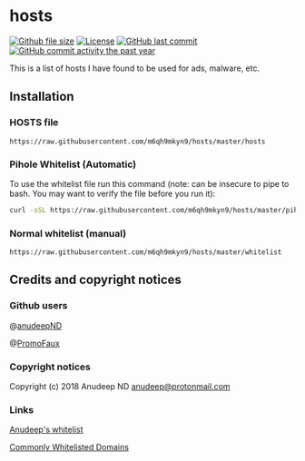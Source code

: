 # hosts

[![Github file size](https://img.shields.io/github/size/m6qh9mkyn9/hosts/hosts.svg?label=hosts+file+size)](github.com/m6qh9mkyn9/hosts/blob/master/hosts)
[![License](https://img.shields.io/github/license/chrisjudk/hosts.svg)](https://github.com/chrisjudk/hosts/blob/master/LICENSE)
[![GitHub last commit](https://img.shields.io/github/last-commit/m6qh9mkyn9/hosts.svg)](https://github.com/chrisjudk/m6qh9mkyn9/commits/master)
[![GitHub commit activity the past year](https://img.shields.io/github/commit-activity/y/m6qh9mkyn9/hosts.svg)](https://github.com/m6qh9mkyn9/hosts/graphs/commit-activity)

This is a list of hosts I have found to be used for ads, malware, etc.
## Installation
### HOSTS file
``` https://raw.githubusercontent.com/m6qh9mkyn9/hosts/master/hosts ```

### Pihole Whitelist (Automatic)
To use the whitelist file run this command (note: can be insecure to pipe to bash. You may want to verify the file before you run it):
``` bash
curl -sSL https://raw.githubusercontent.com/m6qh9mkyn9/hosts/master/pihole/whitelist.sh | bash
```

### Normal whitelist (manual)
``` https://raw.githubusercontent.com/m6qh9mkyn9/hosts/master/whitelist ```

## Credits and copyright notices
### Github users
@[anudeepND](https://github.com/anudeepND)

@[PromoFaux](https://github.com/PromoFaux)

### Copyright notices

Copyright (c) 2018 Anudeep ND <anudeep@protonmail.com>

### Links
[Anudeep's whitelist](https://github.com/anudeepND/whitelist)

[Commonly Whitelisted Domains](https://discourse.pi-hole.net/t/commonly-whitelisted-domains/212)
